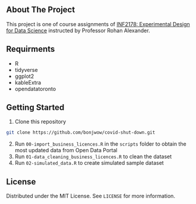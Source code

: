 ## About The Project
This project is one of course assignments of [INF2178: Experimental Design for Data Science](https://rohanalexander.com/inf2178.html) instructed by Professor Rohan Alexander. 

## Requirments
* R
* tidyverse
* ggplot2
* kableExtra
* opendatatoronto

## Getting Started
1. Clone this repository
  ```sh
  git clone https://github.com/bonjwow/covid-shut-down.git
  ```
2. Run `00-import_business_licences.R` in the `scripts` folder to obtain the most updated data from Open Data Portal
3. Run `01-data_cleaning_business_licences.R` to clean the dataset
4. Run `02-simulated_data.R` to create simulated sample dataset

## License
Distributed under the MIT License. See `LICENSE` for more information.
